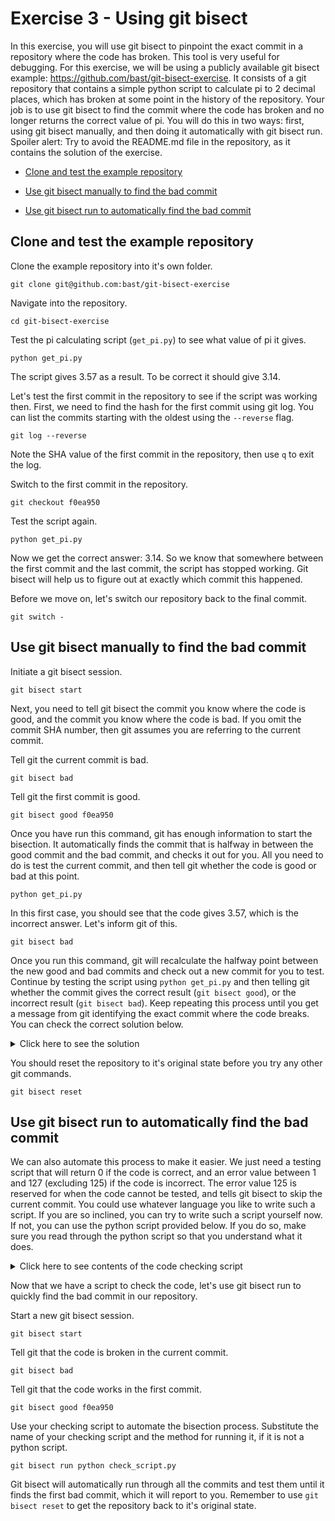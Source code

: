 # Exercise 3 - Using git bisect

In this exercise, you will use git bisect to pinpoint the exact commit in a repository where the code has broken. This tool is very useful for debugging. For this exercise, we will be using a publicly available git bisect example: https://github.com/bast/git-bisect-exercise. It consists of a git repository that contains a simple python script to calculate pi to 2 decimal places, which has broken at some point in the history of the repository. Your job is to use git bisect to find the commit where the code has broken and no longer returns the correct value of pi. You will do this in two ways: first, using git bisect manually, and then doing it automatically with git bisect run. Spoiler alert: Try to avoid the README.md file in the repository, as it contains the solution of the exercise.    

* [Clone and test the example repository](#clone)

* [Use git bisect manually to find the bad commit](#manual)

* [Use git bisect run to automatically find the bad commit](#automate)

## Clone and test the example repository <a name="clone"></a>

Clone the example repository into it's own folder.   

```plaintext
git clone git@github.com:bast/git-bisect-exercise
```

Navigate into the repository.

```plaintext
cd git-bisect-exercise
```

Test the pi calculating script (`get_pi.py`) to see what value of pi it gives.  

```plaintext
python get_pi.py
```
The script gives 3.57 as a result. To be correct it should give 3.14.  

Let's test the first commit in the repository to see if the script was working then. First, we need to find the hash for the first commit using git log. You can list the commits starting with the oldest using the `--reverse` flag.  

```plaintext
git log --reverse
```

Note the SHA value of the first commit in the repository, then use `q` to exit the log.  

Switch to the first commit in the repository.

```plaintext
git checkout f0ea950
```
Test the script again.  

```plaintext
python get_pi.py
```

Now we get the correct answer: 3.14. So we know that somewhere between the first commit and the last commit, the script has stopped working. Git bisect will help us to figure out at exactly which commit this happened.

Before we move on, let's switch our repository back to the final commit.  

```plaintext
git switch -
```

## Use git bisect manually to find the bad commit <a name="manual"></a>

Initiate a git bisect session.

```plaintext
git bisect start
```

Next, you need to tell git bisect the commit you know where the code is good, and the commit you know where the code is bad. If you omit the commit SHA number, then git assumes you are referring to the current commit.  

Tell git the current commit is bad.

```plaintext
git bisect bad
```

Tell git the first commit is good.

```plaintext
git bisect good f0ea950
```

Once you have run this command, git has enough information to start the bisection. It automatically finds the commit that is halfway in between the good commit and the bad commit, and checks it out for you. All you need to do is test the current commit, and then tell git whether the code is good or bad at this point.  

```plaintext
python get_pi.py
```

In this first case, you should see that the code gives 3.57, which is the incorrect answer. Let's inform git of this.

```plaintext
git bisect bad
```

Once you run this command, git will recalculate the halfway point between the new good and bad commits and check out a new commit for you to test. Continue by testing the script using `python get_pi.py` and then telling git whether the commit gives the correct result (`git bisect good`), or the incorrect result (`git bisect bad`). Keep repeating this process until you get a message from git identifying the exact commit where the code breaks. You can check the correct solution below.

<details>
  <summary>Click here to see the solution</summary>

  The code breaks on commit number 137.
</details>

You should reset the repository to it's original state before you try any other git commands.

```plaintext
git bisect reset
```

## Use git bisect run to automatically find the bad commit <a name="automate"></a>

We can also automate this process to make it easier. We just need a testing script that will return 0 if the code is correct, and an error value between 1 and 127 (excluding 125) if the code is incorrect. The error value 125 is reserved for when the code cannot be tested, and tells git bisect to skip the current commit. You could use whatever language you like to write such a script. If you are so inclined, you can try to write such a script yourself now. If not, you can use the python script provided below. If you do so, make sure you read through the python script so that you understand what it does.    
 
<details>
  <summary>Click here to see contents of the code checking script</summary>

  ```plaintext
  import subprocess
  import numpy
  import sys

  output = subprocess.check_output(['python', 'get_pi.py'])
  result = float(output)

  if numpy.isclose(result, 3.14):
      sys.exit(0)
  else:
      sys.exit(1)
  ```
</details>

Now that we have a script to check the code, let's use git bisect run to quickly find the bad commit in our repository.  

Start a new git bisect session.  

```plaintext
git bisect start
```

Tell git that the code is broken in the current commit.

```plaintext
git bisect bad
```

Tell git that the code works in the first commit.

```plaintext
git bisect good f0ea950
```

Use your checking script to automate the bisection process. Substitute the name of your checking script and the method for running it, if it is not a python script.

```plaintext
git bisect run python check_script.py
```

Git bisect will automatically run through all the commits and test them until it finds the first bad commit, which it will report to you. Remember to use `git bisect reset` to get the repository back to it's original state.  

